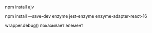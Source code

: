 npm install ajv

npm install --save-dev enzyme jest-enzyme enzyme-adapter-react-16

wrapper.debug() показывает элемент